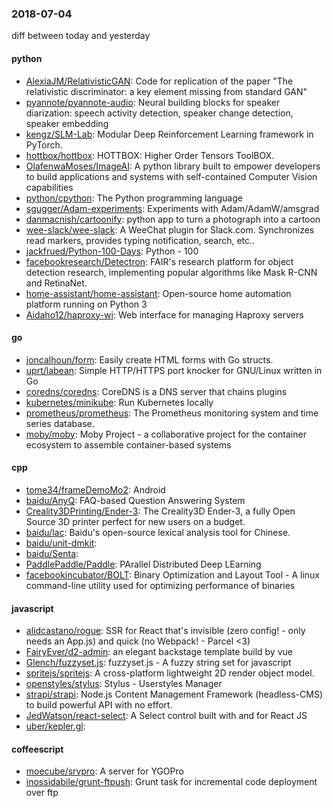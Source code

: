 ### 2018-07-04
diff between today and yesterday

#### python
* [AlexiaJM/RelativisticGAN](https://github.com/AlexiaJM/RelativisticGAN): Code for replication of the paper "The relativistic discriminator: a key element missing from standard GAN"
* [pyannote/pyannote-audio](https://github.com/pyannote/pyannote-audio): Neural building blocks for speaker diarization: speech activity detection, speaker change detection, speaker embedding
* [kengz/SLM-Lab](https://github.com/kengz/SLM-Lab): Modular Deep Reinforcement Learning framework in PyTorch.
* [hottbox/hottbox](https://github.com/hottbox/hottbox): HOTTBOX: Higher Order Tensors ToolBOX.
* [OlafenwaMoses/ImageAI](https://github.com/OlafenwaMoses/ImageAI): A python library built to empower developers to build applications and systems with self-contained Computer Vision capabilities
* [python/cpython](https://github.com/python/cpython): The Python programming language
* [sgugger/Adam-experiments](https://github.com/sgugger/Adam-experiments): Experiments with Adam/AdamW/amsgrad
* [danmacnish/cartoonify](https://github.com/danmacnish/cartoonify): python app to turn a photograph into a cartoon
* [wee-slack/wee-slack](https://github.com/wee-slack/wee-slack): A WeeChat plugin for Slack.com. Synchronizes read markers, provides typing notification, search, etc..
* [jackfrued/Python-100-Days](https://github.com/jackfrued/Python-100-Days): Python - 100
* [facebookresearch/Detectron](https://github.com/facebookresearch/Detectron): FAIR's research platform for object detection research, implementing popular algorithms like Mask R-CNN and RetinaNet.
* [home-assistant/home-assistant](https://github.com/home-assistant/home-assistant):  Open-source home automation platform running on Python 3
* [Aidaho12/haproxy-wi](https://github.com/Aidaho12/haproxy-wi): Web interface for managing Haproxy servers

#### go
* [joncalhoun/form](https://github.com/joncalhoun/form): Easily create HTML forms with Go structs.
* [uprt/labean](https://github.com/uprt/labean): Simple HTTP/HTTPS port knocker for GNU/Linux written in Go
* [coredns/coredns](https://github.com/coredns/coredns): CoreDNS is a DNS server that chains plugins
* [kubernetes/minikube](https://github.com/kubernetes/minikube): Run Kubernetes locally
* [prometheus/prometheus](https://github.com/prometheus/prometheus): The Prometheus monitoring system and time series database.
* [moby/moby](https://github.com/moby/moby): Moby Project - a collaborative project for the container ecosystem to assemble container-based systems

#### cpp
* [tome34/frameDemoMo2](https://github.com/tome34/frameDemoMo2): Android
* [baidu/AnyQ](https://github.com/baidu/AnyQ): FAQ-based Question Answering System
* [Creality3DPrinting/Ender-3](https://github.com/Creality3DPrinting/Ender-3): The Creality3D Ender-3, a fully Open Source 3D printer perfect for new users on a budget.
* [baidu/lac](https://github.com/baidu/lac): Baidu's open-source lexical analysis tool for Chinese.
* [baidu/unit-dmkit](https://github.com/baidu/unit-dmkit): 
* [baidu/Senta](https://github.com/baidu/Senta): 
* [PaddlePaddle/Paddle](https://github.com/PaddlePaddle/Paddle): PArallel Distributed Deep LEarning
* [facebookincubator/BOLT](https://github.com/facebookincubator/BOLT): Binary Optimization and Layout Tool - A linux command-line utility used for optimizing performance of binaries

#### javascript
* [alidcastano/rogue](https://github.com/alidcastano/rogue): SSR for React that's invisible (zero config! - only needs an App.js) and quick (no Webpack! - Parcel <3)
* [FairyEver/d2-admin](https://github.com/FairyEver/d2-admin): an elegant backstage template build by vue
* [Glench/fuzzyset.js](https://github.com/Glench/fuzzyset.js): fuzzyset.js - A fuzzy string set for javascript
* [spritejs/spritejs](https://github.com/spritejs/spritejs): A cross-platform lightweight 2D render object model.
* [openstyles/stylus](https://github.com/openstyles/stylus): Stylus - Userstyles Manager
* [strapi/strapi](https://github.com/strapi/strapi):  Node.js Content Management Framework (headless-CMS) to build powerful API with no effort.
* [JedWatson/react-select](https://github.com/JedWatson/react-select): A Select control built with and for React JS
* [uber/kepler.gl](https://github.com/uber/kepler.gl): 

#### coffeescript
* [moecube/srvpro](https://github.com/moecube/srvpro): A server for YGOPro
* [inossidabile/grunt-ftpush](https://github.com/inossidabile/grunt-ftpush): Grunt task for incremental code deployment over ftp
